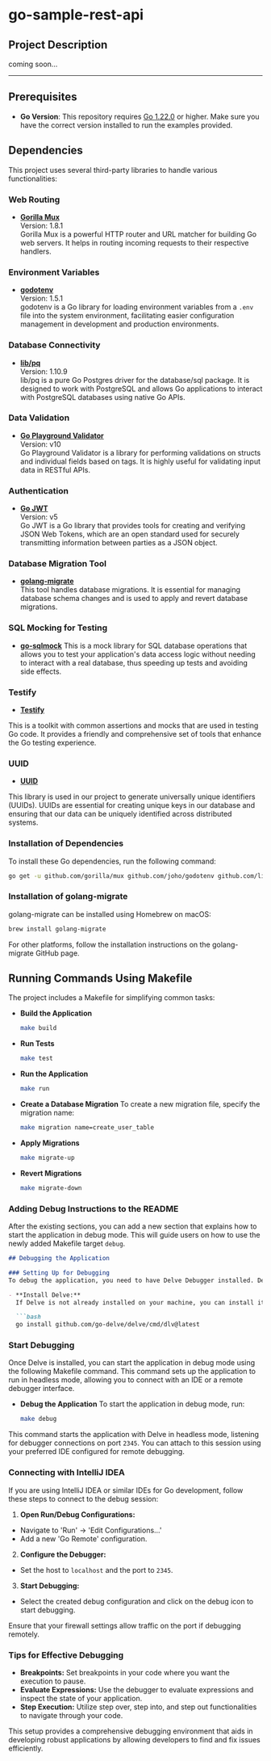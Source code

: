 
# go-sample-rest-api

## Project Description

coming soon...

---
## Prerequisites

- **Go Version**: This repository requires [Go 1.22.0](https://golang.org/dl/) or higher. Make sure you have the correct
  version installed to run the examples provided.

## Dependencies

This project uses several third-party libraries to handle various functionalities:

### Web Routing
- **[Gorilla Mux](https://github.com/gorilla/mux)**  
  Version: 1.8.1  
  Gorilla Mux is a powerful HTTP router and URL matcher for building Go web servers. It helps in routing incoming requests to their respective handlers.

### Environment Variables
- **[godotenv](https://github.com/joho/godotenv)**  
  Version: 1.5.1  
  godotenv is a Go library for loading environment variables from a `.env` file into the system environment, facilitating easier configuration management in development and production environments.

### Database Connectivity
- **[lib/pq](https://github.com/lib/pq)**  
  Version: 1.10.9  
  lib/pq is a pure Go Postgres driver for the database/sql package. It is designed to work with PostgreSQL and allows Go applications to interact with PostgreSQL databases using native Go APIs.

### Data Validation
- **[Go Playground Validator](https://github.com/go-playground/validator)**  
  Version: v10  
  Go Playground Validator is a library for performing validations on structs and individual fields based on tags. It is highly useful for validating input data in RESTful APIs.

### Authentication
- **[Go JWT](https://github.com/golang-jwt/jwt)**  
  Version: v5  
  Go JWT is a Go library that provides tools for creating and verifying JSON Web Tokens, which are an open standard used for securely transmitting information between parties as a JSON object.

### Database Migration Tool
- **[golang-migrate](https://github.com/golang-migrate/migrate)**  
  This tool handles database migrations. It is essential for managing database schema changes and is used to apply and revert database migrations.

### SQL Mocking for Testing
- **[go-sqlmock](https://github.com/DATA-DOG/go-sqlmock)**
 This is a mock library for SQL database operations that allows you to test your application's data access logic without needing to interact with a real database, thus speeding up tests and avoiding side effects.

### Testify
- **[Testify](https://github.com/stretchr/testify)** 

This is a toolkit with common assertions and mocks that are used in testing Go code. It provides a friendly and comprehensive set of tools that enhance the Go testing experience.

### UUID
- **[UUID](https://github.com/google/uuid)** 

This library is used in our project to generate universally unique identifiers (UUIDs). UUIDs are essential for creating unique keys in our database and ensuring that our data can be uniquely identified across distributed systems.
### Installation of Dependencies
To install these Go dependencies, run the following command:

```bash
go get -u github.com/gorilla/mux github.com/joho/godotenv github.com/lib/pq github.com/go-playground/validator/v10 github.com/golang-jwt/jwt/v5 github.com/DATA-DOG/go-sqlmock github.com/stretchr/testify github.com/google/uuid

```
### Installation of golang-migrate
golang-migrate can be installed using Homebrew on macOS:

```bash
brew install golang-migrate
```
For other platforms, follow the installation instructions on the golang-migrate GitHub page.

## Running Commands Using Makefile
The project includes a Makefile for simplifying common tasks:

- **Build the Application**
  ```bash
  make build
  ```

- **Run Tests**
  ```bash
  make test
  ```

- **Run the Application**
  ```bash
  make run
  ```

- **Create a Database Migration**
  To create a new migration file, specify the migration name:
  ```bash
  make migration name=create_user_table
  ```

- **Apply Migrations**
  ```bash
  make migrate-up
  ```

- **Revert Migrations**
  ```bash
  make migrate-down
  ```


### Adding Debug Instructions to the README

After the existing sections, you can add a new section that explains how to start the application in debug mode. This will guide users on how to use the newly added Makefile target `debug`.

```markdown
## Debugging the Application

### Setting Up for Debugging
To debug the application, you need to have Delve Debugger installed. Delve provides a more sophisticated debugging experience for Go applications than traditional print statement debugging.

- **Install Delve:**
  If Delve is not already installed on your machine, you can install it using the following command:

  ```bash
  go install github.com/go-delve/delve/cmd/dlv@latest
  ```

### Start Debugging
Once Delve is installed, you can start the application in debug mode using the following Makefile command. This command sets up the application to run in headless mode, allowing you to connect with an IDE or a remote debugger interface.

- **Debug the Application**
  To start the application in debug mode, run:

  ```bash
  make debug
  ```

This command starts the application with Delve in headless mode, listening for debugger connections on port `2345`. You can attach to this session using your preferred IDE configured for remote debugging.

### Connecting with IntelliJ IDEA
If you are using IntelliJ IDEA or similar IDEs for Go development, follow these steps to connect to the debug session:

1. **Open Run/Debug Configurations:**
  - Navigate to 'Run' -> 'Edit Configurations...'
  - Add a new 'Go Remote' configuration.
2. **Configure the Debugger:**
  - Set the host to `localhost` and the port to `2345`.
3. **Start Debugging:**
  - Select the created debug configuration and click on the debug icon to start debugging.

Ensure that your firewall settings allow traffic on the port if debugging remotely.

### Tips for Effective Debugging
- **Breakpoints:** Set breakpoints in your code where you want the execution to pause.
- **Evaluate Expressions:** Use the debugger to evaluate expressions and inspect the state of your application.
- **Step Execution:** Utilize step over, step into, and step out functionalities to navigate through your code.

This setup provides a comprehensive debugging environment that aids in developing robust applications by allowing developers to find and fix issues efficiently.
```
